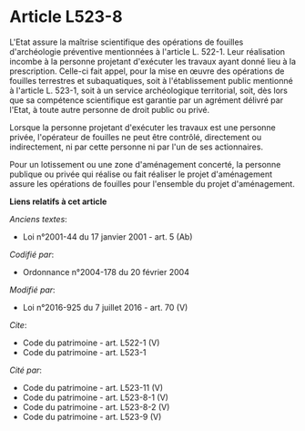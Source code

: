 # Article L523-8

L'Etat assure la maîtrise scientifique des opérations de fouilles d'archéologie préventive mentionnées à l'article L. 522-1.
Leur réalisation incombe à la personne projetant d'exécuter les travaux ayant donné lieu à la prescription. Celle-ci fait
appel, pour la mise en œuvre des opérations de fouilles terrestres et subaquatiques, soit à l'établissement public mentionné
à l'article L. 523-1, soit à un service archéologique territorial, soit, dès lors que sa compétence scientifique est garantie
par un agrément délivré par l'Etat, à toute autre personne de droit public ou privé. 

Lorsque la personne projetant d'exécuter les travaux est une personne privée, l'opérateur de fouilles ne peut être contrôlé,
directement ou indirectement, ni par cette personne ni par l'un de ses actionnaires. 

Pour un lotissement ou une zone d'aménagement concerté, la personne publique ou privée qui réalise ou fait réaliser le projet
d'aménagement assure les opérations de fouilles pour l'ensemble du projet d'aménagement.

**Liens relatifs à cet article**

_Anciens textes_:

  - Loi n°2001-44 du 17 janvier 2001 - art. 5 (Ab)

_Codifié par_:

  - Ordonnance n°2004-178 du 20 février 2004

_Modifié par_:

  - Loi n°2016-925 du 7 juillet 2016 - art. 70 (V)

_Cite_:

  - Code du patrimoine - art. L522-1 (V)
  - Code du patrimoine - art. L523-1

_Cité par_:

  - Code du patrimoine - art. L523-11 (V)
  - Code du patrimoine - art. L523-8-1 (V)
  - Code du patrimoine - art. L523-8-2 (V)
  - Code du patrimoine - art. L523-9 (V)
